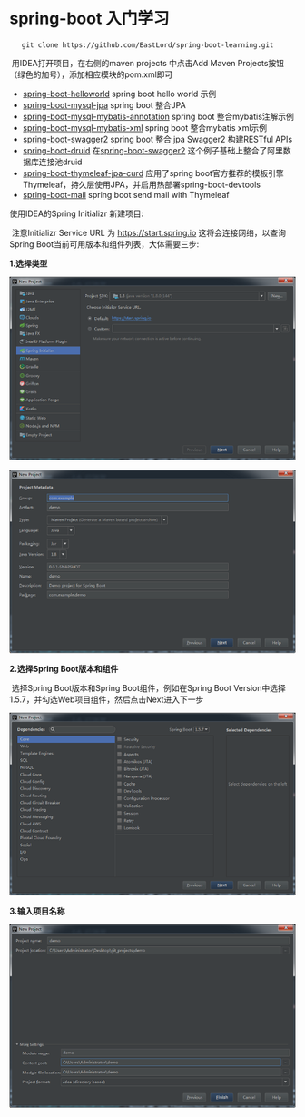 # spring-boot 入门学习

`	git clone https://github.com/EastLord/spring-boot-learning.git`

​	用IDEA打开项目，在右侧的maven projects 中点击Add Maven Projects按钮（绿色的加号），添加相应模块的pom.xml即可

- [spring-boot-helloworld](https://github.com/EastLord/spring-boot-learning/tree/master/spring-boot-helloword) spring boot hello world 示例
- [spring-boot-mysql-jpa](https://github.com/EastLord/spring-boot-learning/tree/master/spring-boot-mysql-jpa) spring boot 整合JPA
- [spring-boot-mysql-mybatis-annotation](https://github.com/EastLord/spring-boot-learning/tree/master/spring-boot-mysql-mybatis-annotation) spring boot 整合mybatis注解示例
- [ spring-boot-mysql-mybatis-xml](https://github.com/EastLord/spring-boot-learning/tree/master/spring-boot-mysql-mybatis-xml) spring boot 整合mybatis xml示例
- [spring-boot-swagger2](https://github.com/EastLord/spring-boot-learning/tree/master/spring-boot-swagger2)     spring boot 整合 jpa Swagger2 构建RESTful APIs  
- [spring-boot-druid](https://github.com/EastLord/spring-boot-learning/tree/master/spring-boot-druid)   在[spring-boot-swagger2](https://github.com/EastLord/spring-boot-learning/tree/master/spring-boot-swagger2)  这个例子基础上整合了阿里数据库连接池druid
- [spring-boot-thymeleaf-jpa-curd](https://github.com/EastLord/spring-boot-learning/tree/master/spring-boot-thymeleaf-jpa-curd) 应用了spring boot官方推荐的模板引擎Thymeleaf，持久层使用JPA，并启用热部署spring-boot-devtools
- [spring-boot-mail](https://github.com/EastLord/spring-boot-learning/tree/master/spring-boot-mail)  spring boot send mail with Thymeleaf


使用IDEA的Spring Initializr 新建项目:

​	注意Initializr Service URL 为 https://start.spring.io 这将会连接网络，以查询Spring Boot当前可用版本和组件列表，大体需要三步:

**1.选择类型**

![](https://raw.githubusercontent.com/EastLord/spring-boot-learning/master/image/0-1.png)

![](https://raw.githubusercontent.com/EastLord/spring-boot-learning/master/image/0-2.png)

**2.选择Spring Boot版本和组件**

​	选择Spring Boot版本和Spring Boot组件，例如在Spring Boot Version中选择1.5.7，并勾选Web项目组件，然后点击Next进入下一步

![](https://raw.githubusercontent.com/EastLord/spring-boot-learning/master/image/0-3.png)

**3.输入项目名称**

![](https://raw.githubusercontent.com/EastLord/spring-boot-learning/master/image/0-4.png)